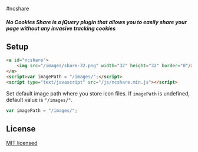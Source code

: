 #ncshare

##### No Cookies Share is a jQuery plugin that allows you to easily share your page without any invasive tracking cookies

## Setup

```html
<a id="ncshare">
	<img src="/images/share-32.png" width="32" height="32" border="0"/>
</a>
<script>var imagePath = "/images/";</script>
<script type="text/javascript" src="/js/ncshare.min.js"></script>
```

Set default image path where you store icon files. If `imagePath` is undefined, default value is `"/images/"`.

```javascript
var imagePath = "/images/";
```

## License

[MIT licensed][1]

[1]:http://opensource.org/licenses/MIT
